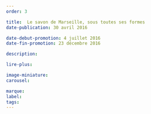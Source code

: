```yaml
---
order: 3

title:  Le savon de Marseille, sous toutes ses formes
date-publication: 30 avril 2016

date-debut-promotion: 4 juillet 2016
date-fin-promotion: 23 décembre 2016

description: 

lire-plus:

image-miniature:
carousel: 

marque:
label: 
tags: 
---
```


<!--fin-excerpt-->
<!-- ******************************** -->
<!-- **** début contenu détaillé **** -->



<!-- **** fin contenu détaillé **** -->
<!-- ****************************** -->



